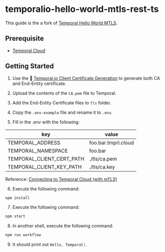 # temporalio-hello-world-mtls-rest-ts

This guide is the a fork of [Temporal Hello World MTLS](https://github.com/temporalio/samples-typescript/tree/main/hello-world-mtls).

## Prerequisite

- [Temporal Cloud](https://pages.temporal.io/cloud-early-access)

## Getting Started

1. Use the 🐳 [Temporal.io Client Certificate Generation](https://hub.docker.com/r/temporalio/client-certificate-generation) to generate both CA and End-Entity certificate.

2. Upload the contents of the `CA.pem` file to Temporal.

3. Add the End-Entity Certificate files to `tls` folder.

4. Copy the `.env-example` file and rename it to `.env`.

5. Fill in the .env with the following:

| key                       | value               |
| ------------------------- | ------------------- |
| TEMPORAL_ADDRESS          | foo.bar.tmprl.cloud |
| TEMPORAL_NAMESPACE        | foo.bar             |
| TEMPORAL_CLIENT_CERT_PATH | ./tls/ca.pem        |
| TEMPORAL_CLIENT_KEY_PATH  | ./tls/ca.key        |

Reference: [Connecting to Temporal Cloud (with mTLS)](https://docs.temporal.io/typescript/security?lang=ts#connecting-to-temporal-cloud-with-mtls)

6. Execute the following command:

```sh
npm install
```

7. Execute the following command:

```sh
npm start
```

8. In another shell, execute the following command:

```sh
npm run workflow
```

9. It should print out `Hello, Temporal!`.
